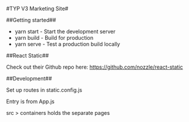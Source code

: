 #TYP V3 Marketing Site#

##Getting started##

-   yarn start - Start the development server
-   yarn build - Build for production
-   yarn serve - Test a production build locally

##React Static##

Check out their Github repo here: https://github.com/nozzle/react-static

##Development##

Set up routes in static.config.js

Entry is from App.js

src > containers holds the separate pages

